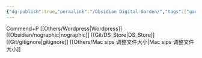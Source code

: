 ```yaml
---
{"dg-publish":true,"permalink":"/Obsidian Digital Garden/","tags":["garden","rednote","gardenEntry","gardenEntry","gardenEntry","gardenEntry","gardenEntry"],"created":"2025-02-28T15:55:00.215+08:00","updated":"2025-03-17T23:33:01.881+08:00"}
---
```


Commend+P
[[Others/Wordpress\|Wordpress]]
[[Obsidian/nographic\|nographic]]
[[Git/DS_Store\|DS_Store]]
[[Git/gitignore\|gitignore]]
[[Others/Mac sips 调整文件大小\|Mac sips 调整文件大小]]
